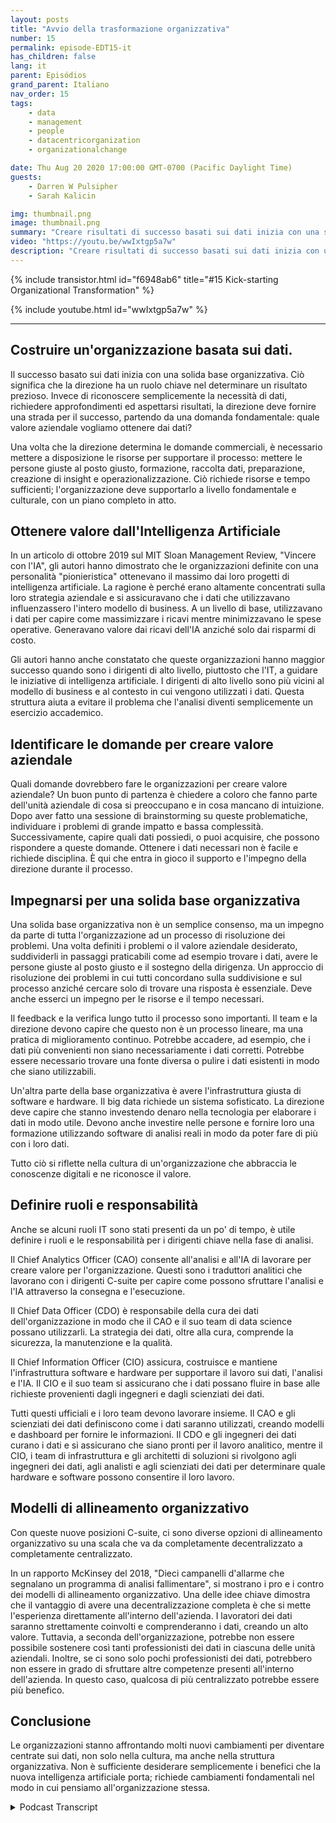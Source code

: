 ```yaml
---
layout: posts
title: "Avvio della trasformazione organizzativa"
number: 15
permalink: episode-EDT15-it
has_children: false
lang: it
parent: Episódios
grand_parent: Italiano
nav_order: 15
tags:
    - data
    - management
    - people
    - datacentricorganization
    - organizationalchange

date: Thu Aug 20 2020 17:00:00 GMT-0700 (Pacific Daylight Time)
guests:
    - Darren W Pulsipher
    - Sarah Kalicin

img: thumbnail.png
image: thumbnail.png
summary: "Creare risultati di successo basati sui dati inizia con una solida base organizzativa. Darren e la sua ospite Sarah Kalicin, Data Scientist Capo del Data Center Group di Intel, discutono gli aspetti chiave di questa fondamentale trasformazione."
video: "https://youtu.be/wwIxtgp5a7w"
description: "Creare risultati di successo basati sui dati inizia con una solida base organizzativa. Darren e la sua ospite Sarah Kalicin, Data Scientist Capo del Data Center Group di Intel, discutono gli aspetti chiave di questa fondamentale trasformazione."
---
```


<div>
{% include transistor.html id="f6948ab6" title="#15 Kick-starting Organizational Transformation" %}

{% include youtube.html id="wwIxtgp5a7w" %}
</div>

---

## Costruire un'organizzazione basata sui dati.

Il successo basato sui dati inizia con una solida base organizzativa. Ciò significa che la direzione ha un ruolo chiave nel determinare un risultato prezioso. Invece di riconoscere semplicemente la necessità di dati, richiedere approfondimenti ed aspettarsi risultati, la direzione deve fornire una strada per il successo, partendo da una domanda fondamentale: quale valore aziendale vogliamo ottenere dai dati?

Una volta che la direzione determina le domande commerciali, è necessario mettere a disposizione le risorse per supportare il processo: mettere le persone giuste al posto giusto, formazione, raccolta dati, preparazione, creazione di insight e operazionalizzazione. Ciò richiede risorse e tempo sufficienti; l'organizzazione deve supportarlo a livello fondamentale e culturale, con un piano completo in atto.

## Ottenere valore dall'Intelligenza Artificiale

In un articolo di ottobre 2019 sul MIT Sloan Management Review, "Vincere con l'IA", gli autori hanno dimostrato che le organizzazioni definite con una personalità "pionieristica" ottenevano il massimo dai loro progetti di intelligenza artificiale. La ragione è perché erano altamente concentrati sulla loro strategia aziendale e si assicuravano che i dati che utilizzavano influenzassero l'intero modello di business. A un livello di base, utilizzavano i dati per capire come massimizzare i ricavi mentre minimizzavano le spese operative. Generavano valore dai ricavi dell'IA anziché solo dai risparmi di costo.

Gli autori hanno anche constatato che queste organizzazioni hanno maggior successo quando sono i dirigenti di alto livello, piuttosto che l'IT, a guidare le iniziative di intelligenza artificiale. I dirigenti di alto livello sono più vicini al modello di business e al contesto in cui vengono utilizzati i dati. Questa struttura aiuta a evitare il problema che l'analisi diventi semplicemente un esercizio accademico.

## Identificare le domande per creare valore aziendale

Quali domande dovrebbero fare le organizzazioni per creare valore aziendale? Un buon punto di partenza è chiedere a coloro che fanno parte dell'unità aziendale di cosa si preoccupano e in cosa mancano di intuizione. Dopo aver fatto una sessione di brainstorming su queste problematiche, individuare i problemi di grande impatto e bassa complessità. Successivamente, capire quali dati possiedi, o puoi acquisire, che possono rispondere a queste domande. Ottenere i dati necessari non è facile e richiede disciplina. È qui che entra in gioco il supporto e l'impegno della direzione durante il processo.

## Impegnarsi per una solida base organizzativa

Una solida base organizzativa non è un semplice consenso, ma un impegno da parte di tutta l'organizzazione ad un processo di risoluzione dei problemi. Una volta definiti i problemi o il valore aziendale desiderato, suddividerli in passaggi praticabili come ad esempio trovare i dati, avere le persone giuste al posto giusto e il sostegno della dirigenza. Un approccio di risoluzione dei problemi in cui tutti concordano sulla suddivisione e sul processo anziché cercare solo di trovare una risposta è essenziale. Deve anche esserci un impegno per le risorse e il tempo necessari.

Il feedback e la verifica lungo tutto il processo sono importanti. Il team e la direzione devono capire che questo non è un processo lineare, ma una pratica di miglioramento continuo. Potrebbe accadere, ad esempio, che i dati più convenienti non siano necessariamente i dati corretti. Potrebbe essere necessario trovare una fonte diversa o pulire i dati esistenti in modo che siano utilizzabili.

Un'altra parte della base organizzativa è avere l'infrastruttura giusta di software e hardware. Il big data richiede un sistema sofisticato. La direzione deve capire che stanno investendo denaro nella tecnologia per elaborare i dati in modo utile. Devono anche investire nelle persone e fornire loro una formazione utilizzando software di analisi reali in modo da poter fare di più con i loro dati.

Tutto ciò si riflette nella cultura di un'organizzazione che abbraccia le conoscenze digitali e ne riconosce il valore.

## Definire ruoli e responsabilità

Anche se alcuni ruoli IT sono stati presenti da un po' di tempo, è utile definire i ruoli e le responsabilità per i dirigenti chiave nella fase di analisi.

Il Chief Analytics Officer (CAO) consente all'analisi e all'IA di lavorare per creare valore per l'organizzazione. Questi sono i traduttori analitici che lavorano con i dirigenti C-suite per capire come possono sfruttare l'analisi e l'IA attraverso la consegna e l'esecuzione.

Il Chief Data Officer (CDO) è responsabile della cura dei dati dell'organizzazione in modo che il CAO e il suo team di data science possano utilizzarli. La strategia dei dati, oltre alla cura, comprende la sicurezza, la manutenzione e la qualità.

Il Chief Information Officer (CIO) assicura, costruisce e mantiene l'infrastruttura software e hardware per supportare il lavoro sui dati, l'analisi e l'IA. Il CIO e il suo team si assicurano che i dati possano fluire in base alle richieste provenienti dagli ingegneri e dagli scienziati dei dati.

Tutti questi ufficiali e i loro team devono lavorare insieme. Il CAO e gli scienziati dei dati definiscono come i dati saranno utilizzati, creando modelli e dashboard per fornire le informazioni. Il CDO e gli ingegneri dei dati curano i dati e si assicurano che siano pronti per il lavoro analitico, mentre il CIO, i team di infrastruttura e gli architetti di soluzioni si rivolgono agli ingegneri dei dati, agli analisti e agli scienziati dei dati per determinare quale hardware e software possono consentire il loro lavoro.

## Modelli di allineamento organizzativo

Con queste nuove posizioni C-suite, ci sono diverse opzioni di allineamento organizzativo su una scala che va da completamente decentralizzato a completamente centralizzato.

In un rapporto McKinsey del 2018, "Dieci campanelli d'allarme che segnalano un programma di analisi fallimentare", si mostrano i pro e i contro dei modelli di allineamento organizzativo. Una delle idee chiave dimostra che il vantaggio di avere una decentralizzazione completa è che si mette l'esperienza direttamente all'interno dell'azienda. I lavoratori dei dati saranno strettamente coinvolti e comprenderanno i dati, creando un alto valore. Tuttavia, a seconda dell'organizzazione, potrebbe non essere possibile sostenere così tanti professionisti dei dati in ciascuna delle unità aziendali. Inoltre, se ci sono solo pochi professionisti dei dati, potrebbero non essere in grado di sfruttare altre competenze presenti all'interno dell'azienda. In questo caso, qualcosa di più centralizzato potrebbe essere più benefico.

## Conclusione

Le organizzazioni stanno affrontando molti nuovi cambiamenti per diventare centrate sui dati, non solo nella cultura, ma anche nella struttura organizzativa. Non è sufficiente desiderare semplicemente i benefici che la nuova intelligenza artificiale porta; richiede cambiamenti fondamentali nel modo in cui pensiamo all'organizzazione stessa.



<details>
<summary> Podcast Transcript </summary>

<p></p>

</details>
